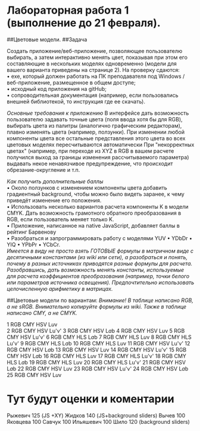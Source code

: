 # Лабораторная работа 1 (выполнение до 21 февраля).

##Цветовые модели.
##Задача

Создать приложение/веб-приложение, позволяющее пользователю  выбирать, а затем интерактивно менять цвет, показывая при этом его составляющие в нескольких моделях одновременно (модели для вашего варианта приведены на странице 2).
На проверку сдаются:      
• exe, который должен работать на ПК преподавателя под Windows /веб-приложение, размещенное в общем доступе;     
• исходный код приложения на gitHub;    
• сопроводительная документация (например, если пользовались внешней библиотекой, то инструкция где ее скачать).

*Основные требования к приложению*
В интерфейсе дать возможность пользователю задавать точные цвета (поля ввода хотя бы для RGB), выбирать цвета из палитры (аналогично графическим редакторам), плавно изменять цвета (например, ползунки).
При изменении любой компоненты цвета все остальные представления этого цвета во всех цветовых моделях пересчитываются автоматически
При "некорректных цветах" (например, при переходе из XYZ в RGB в вашем расчете получился выход за границы изменения рассчитываемого параметра) выдавать некое ненавязчивое предупреждение, что происходит обрезание-округление и т.п.

*Как получить дополнительные баллы*     
•	Около ползунков с изменением компоненты цвета добавить градиентный background, чтобы можно было видеть заранее, к чему приведёт изменение его положения.     
•	Использовать несколько вариантов расчета компоненты K в модели CMYK. Дать возможность грамотного обратного преобразования в RGB, если пользователь меняет только K.     
•	Приложение, написанное на native JavaScript, добавляет баллы в рейтинг Барвенову      
•	Разобраться и запрограммировать работу с  моделями YUV • YDbDr • YIQ  • YPbPr  • YCbCr.      
_Имеется в виду не просто взять ГОТОВЫЕ формулы в матричном виде с десятичными константами (из wiki или сети), а разобраться и понять, почему в разных источниках приводятся разные формулы для расчета. Разобравшись, дать возможность менять константы, используемые для расчета коэффициентов преобразования (например, точки белого или параметров источника освещения). Предпочтительно использовать целочисленную арифметику в матрицах._

##Цветовые модели по вариантам:
*Внимание! В таблице написано RGB, а не sRGB. Внимательно копируйте формулы из wiki. Также в таблице написано CMY, а не CMYK.*

1	RGB	CMY	HSV	L*u*v     
2	RGB	CMY	HSV	Lu'v'
3	RGB	CMY	HSV	L*a*b
4	RGB	CMY	HSV	L*u*v
5	RGB	CMY	HSV	Lu'v'
6	RGB	CMY	HLS	L*a*b
7	RGB	CMY	HLS	L*u*v
8	RGB	CMY	HLS	Lu'v'
9	RGB	CMY	HLS	L*a*b
10	RGB	CMY	HLS	L*u*v
11	RGB	CMY	HSV	Lu'v'
12	RGB	CMY	HSV	L*a*b
13	RGB	CMY	HSV	L*u*v
14	RGB	CMY	HSV	Lu'v'
15	RGB	CMY	HSV	L*a*b
16	RGB	CMY	HLS	L*u*v
17	RGB	CMY	HLS	Lu'v'
18	RGB	CMY	HLS	L*a*b
19	RGB	CMY	HLS	L*u*v
20	RGB	CMY	HLS	Lu'v'
21	RGB	CMY	HSV	L*a*b
22	RGB	CMY	HSV	L*u*v
23	RGB	CMY	HSV	Lu'v'
24	RGB	CMY	HSV	L*a*b
25	RGB	CMY	HSV	L*u*v

# Тут будут оценки и коментарии

Рыжевич 125 (JS +XY)
Жидков 140 (JS+background sliders)
Вычев 100
Яковцева 100
Савчук 100
Ильяшевич 100
Шило 120 (background sliders)
